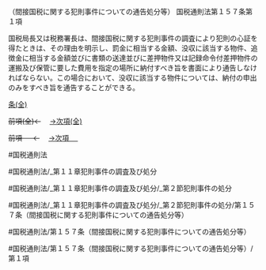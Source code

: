 （間接国税に関する犯則事件についての通告処分等）
国税通則法第１５７条第１項

国税局長又は税務署長は、間接国税に関する犯則事件の調査により犯則の心証を得たときは、その理由を明示し、罰金に相当する金額、没収に該当する物件、追徴金に相当する金額並びに書類の送達並びに差押物件又は記録命令付差押物件の運搬及び保管に要した費用を指定の場所に納付すべき旨を書面により通告しなければならない。この場合において、没収に該当する物件については、納付の申出のみをすべき旨を通告することができる。

[条(全)](国税通則法＿＿＿＿＿第１５７条_.md)

~~前項(全)←~~　  [→次項(全)](国税通則法＿＿＿＿＿第１５７条第２項_.md)

~~前項 　 ←~~　  [→次項 　 ](国税通則法＿＿＿＿＿第１５７条第２項.md)



#国税通則法

#国税通則法/_第１１章犯則事件の調査及び処分

#国税通則法/_第１１章犯則事件の調査及び処分/_第２節犯則事件の処分

#国税通則法/_第１１章犯則事件の調査及び処分/_第２節犯則事件の処分/第１５７条（間接国税に関する犯則事件についての通告処分等）

#国税通則法/第１５７条（間接国税に関する犯則事件についての通告処分等）

#国税通則法/第１５７条（間接国税に関する犯則事件についての通告処分等）/第１項

